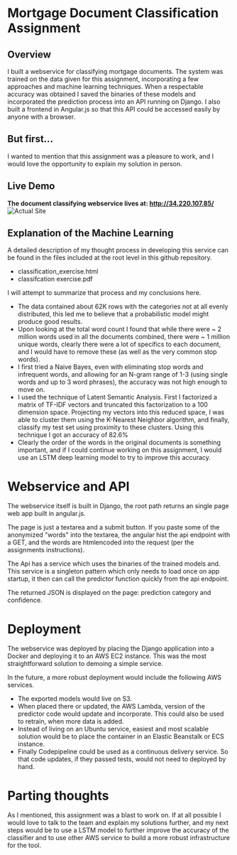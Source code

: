 # Mortgage Document Classification Assignment
## Overview
I built a webservice for classifying mortgage documents. The system was trained on the data given for this assignment, incorporating a few approaches and machine learning techniques. When a respectable accuracy was obtained I saved the binaries of these models and incorporated the prediction process into an API running on Django. I also built a frontend in Angular.js so that this API could be accessed easily by anyone with a browser.

## But first...
I wanted to mention that this assignment was a pleasure to work, and I would love the opportunity to explain my solution in person.

## Live Demo
**The document classifying webservice lives at: http://34.220.107.85/**
![Actual Site](http://boazreisman.com/images/classifier_demo.png)

## Explanation of the Machine Learning
A detailed description of my thought process in developing this service can be found in the files included at the root level in this github repository.
- classification_exercise.html
- classifcation exercise.pdf

I will attempt to summarize that process and my conclusions here.
- The data contained about 62K rows with the categories not at all evenly distributed, this led me to believe that a probabilistic model might produce good results.
- Upon looking at the total word count I found that while there were ~ 2 million words used in all the documents combined, there were ~ 1 million unique words, clearly there were a lot of specifics to each document, and I would have to remove these (as well as the very common stop words).
- I first tried a Naive Bayes, even with eliminating stop words and infrequent words, and allowing for an N-gram range of 1-3 (using single words and up to 3 word phrases), the accuracy was not high enough to move on.
- I used the technique of Latent Semantic Analysis. First I factorized a matrix of TF-IDF vectors and truncated this factorization to a 100 dimension space. Projecting my vectors into this reduced space, I was able to cluster them using the K-Nearest Neighbor algorithm, and finally, classify my test set using proximity to these clusters. Using this technique I got an accuracy of 82.6%
- Clearly the order of the words in the original documents is something important, and if I could continue working on this assignment, I would use an LSTM deep learning model to try to improve this accuracy.

# Webservice and API
The webservice itself is built in Django, the root path returns an single page web app built in angular.js.

The page is just a textarea and a submit button. If you paste some of the anonymized "words" into the textarea, the angular hist the api endpoint with a GET, and the words are htmlencoded into the request (per the assignments instructions).

The Api has a service which uses the binaries of the trained models and. This service is a singleton pattern which only needs to load once on app startup, it then can call the predictor function quickly from the api endpoint.

The returned JSON is displayed on the page: prediction category and confidence.

# Deployment
The webservice was deployed by placing the Django application into a Docker and deploying it to an AWS EC2 instance. This was the most straightforward solution to demoing a simple service.

In the future, a more robust deployment would include the following AWS services.
- The exported models would live on S3.
- When placed there or updated, the AWS Lambda, version of the predictor code would update and incorporate. This could also be used to retrain, when more data is added.
- Instead of living on an Ubuntu service, easiest and most scalable solution would be to place the container in an Elastic Beanstalk or ECS instance.
- Finally Codepipeline could be used as a continuous delivery service. So that code updates, if they passed tests, would not need to deployed by hand.

# Parting thoughts
As I mentioned, this assignment was a blast to work on. If at all possible I would love to talk to the team and explain my solutions further, and my next steps would be to use a LSTM model to further improve the accuracy of the classifier and to use other AWS service to build a more robust infrastructure for the tool.

